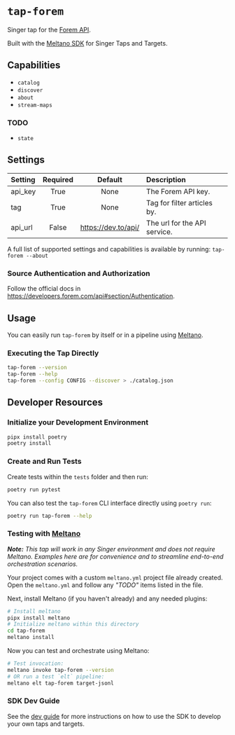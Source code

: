 # `tap-forem`

Singer tap for the [Forem API](https://developers.forem.com/api).

Built with the [Meltano SDK](https://sdk.meltano.com) for Singer Taps and Targets.

## Capabilities

* `catalog`
* `discover`
* `about`
* `stream-maps`

### TODO

* `state`

## Settings

| Setting | Required | Default | Description |
|:--------|:--------:|:-------:|:------------|
| api_key | True     | None    | The Forem API key. |
| tag     | True     | None    | Tag for filter articles by. |
| api_url | False    | https://dev.to/api/ | The url for the API service. |

A full list of supported settings and capabilities is available by running: `tap-forem --about`

### Source Authentication and Authorization

Follow the official docs in https://developers.forem.com/api#section/Authentication.

## Usage

You can easily run `tap-forem` by itself or in a pipeline using [Meltano](https://meltano.com/).

### Executing the Tap Directly

```bash
tap-forem --version
tap-forem --help
tap-forem --config CONFIG --discover > ./catalog.json
```

## Developer Resources

### Initialize your Development Environment

```bash
pipx install poetry
poetry install
```

### Create and Run Tests

Create tests within the `tests` folder and
  then run:

```bash
poetry run pytest
```

You can also test the `tap-forem` CLI interface directly using `poetry run`:

```bash
poetry run tap-forem --help
```

### Testing with [Meltano](https://www.meltano.com)

_**Note:** This tap will work in any Singer environment and does not require Meltano.
Examples here are for convenience and to streamline end-to-end orchestration scenarios._

Your project comes with a custom `meltano.yml` project file already created. Open the `meltano.yml` and follow any _"TODO"_ items listed in
the file.

Next, install Meltano (if you haven't already) and any needed plugins:

```bash
# Install meltano
pipx install meltano
# Initialize meltano within this directory
cd tap-forem
meltano install
```

Now you can test and orchestrate using Meltano:

```bash
# Test invocation:
meltano invoke tap-forem --version
# OR run a test `elt` pipeline:
meltano elt tap-forem target-jsonl
```

### SDK Dev Guide

See the [dev guide](https://sdk.meltano.com/en/latest/dev_guide.html) for more instructions on how to use the SDK to 
develop your own taps and targets.

